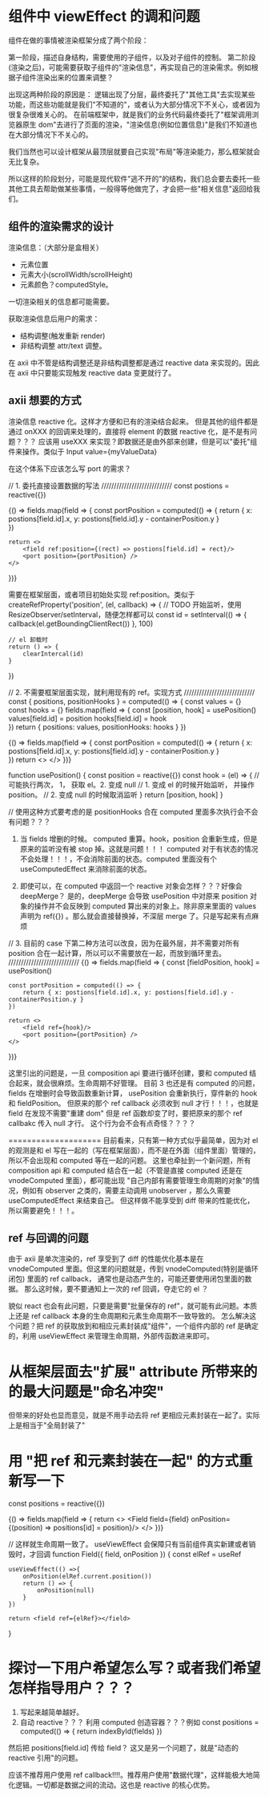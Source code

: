 # 组件中 viewEffect 的调和问题

组件在做的事情被渲染框架分成了两个阶段：

第一阶段，描述自身结构，需要使用的子组件，以及对子组件的控制。
第二阶段(渲染之后)，可能需要获取子组件的"渲染信息"，再实现自己的渲染需求。例如根据子组件渲染出来的位置来调整？

出现这两种阶段的原因是：
逻辑出现了分层，最终委托了"其他工具"去实现某些功能，而这些功能就是我们"不知道的"，或者认为大部分情况下不关心，或者因为很复杂很难关心的。
在前端框架中，就是我们的业务代码最终委托了"框架调用浏览器原生 dom"去进行了页面的渲染，"渲染信息(例如位置信息)"是我们不知道也在大部分情况下不关心的。

我们当然也可以设计框架从最顶层就要自己实现"布局"等渲染能力，那么框架就会无比复杂。

所以这样的阶段划分，可能是现代软件"逃不开的"的结构，我们总会要去委托一些其他工具去帮助做某些事情，一般得等他做完了，才会把一些"相关信息"返回给我们。

## 组件的渲染需求的设计

渲染信息：（大部分是盒相关）
 - 元素位置
 - 元素大小(scrollWidth/scrollHeight)
 - 元素颜色？computedStyle。
 
一切渲染相关的信息都可能需要。

获取渲染信息后用户的需求：
 - 结构调整(触发重新 render)
 - 非结构调整 attr/text 调整。
 
在 axii 中不管是结构调整还是非结构调整都是通过 reactive data 来实现的。因此在 axii 中只要能实现触发 reactive data 变更就行了。

## axii 想要的方式
渲染信息 reactive 化。这样才方便和已有的渲染结合起来。
但是其他的组件都是通过 onXXX 的回调来处理的，直接将 element 的数据 reactive 化，是不是有问题？？？
应该用 useXXX 来实现？即数据还是由外部来创建，但是可以"委托"组件来操作。类似于 Input value={myValueData}

在这个体系下应该怎么写 port 的需求？

// 1. 委托直接设置数据的写法
////////////////////////////
const postions = reactive({})

{() => fields.map(field => {
    const portPosition = computed(() => {
        return { x: postions[field.id].x, y: postions[field.id].y - containerPosition.y }  
    })

    return <>
        <field ref:position={(rect) => postions[field.id] = rect}/>
        <port position={portPosition} />
    </>
})}

需要在框架层面，或者项目初始处实现 ref:position。类似于 
createRefProperty('position', (el, callback) => {
    // TODO 开始监听，使用 ResizeObserver/setInterval，随便怎样都可以 
    const id = setInterval(() => {
        callback(el.getBoundingClientRect())
    }, 100)
    
    // el 卸载时
    return () => {
        clearIntercal(id)
    }
})

// 2. 不需要框架层面实现，就利用现有的 ref。实现方式
////////////////////////////
const { positions, positionHooks } = computed(() => {
    const values = {}
    const hooks = {}
    fields.map(field => {
       const [position, hook] = usePosition()
       values[field.id] = position
       hooks[field.id] = hook     
    })
    return {
        positions: values,
        positionHooks: hooks 
    }
})  

{() => fields.map(field => {
    const portPosition = computed(() => {
        return { x: postions[field.id].x, y: postions[field.id].y - containerPosition.y }  
    })
    return <>
        <field ref={positionHooks[field.id]}/>
        <port position={portPosition} />
    </>
})}

function usePosition() {
    const position = reactive({})
    const hook = (el) => {
        // 可能执行两次， 1， 获取 el。2. 变成 null
        // 1. 变成 el 的时候开始监听， 并操作 position。
        // 2. 变成 null 的时候取消监听
    }
    return [position, hook]
}

// 使用这种方式要考虑的是 positionHooks 合在 computed 里面多次执行会不会有问题？？？
1. 当 fields 增删的时候。 computed 重算。hook，position 会重新生成，但是原来的监听没有被 stop 掉。这就是问题！！！ 
computed 对于有状态的情况不会处理！！！，不会消除前面的状态。computed 里面没有个 useComputedEffect 来消除前面的状态。

2. 即使可以，在 computed 中返回一个 reactive 对象会怎样？？？好像会 deepMerge？
是的，deepMerge 会导致 usePosition 中对原来 position 对象的操作并不会反映到 computed 算出来的对象上。除非原来里面的 values 声明为 ref({})
。那么就会直接替换掉，不深层 merge 了。只是写起来有点麻烦


// 3. 目前的 case 下第二种方法可以改良，因为在最外层，并不需要对所有 position 合在一起计算，所以可以不需要放在一起，而放到循环里去。
////////////////////////////
{() => fields.map(field => {
    const [fieldPosition, hook] = usePosition()

    const portPosition = computed(() => {
        return { x: postions[field.id].x, y: postions[field.id].y - containerPosition.y }  
    })
    
    return <>
        <field ref={hook}/>
        <port position={portPosition} />
    </>
})}

这里引出的问题是，一旦 composition api 要进行循环创建，要和 computed 结合起来，就会很麻烦。生命周期不好管理。
目前 3 也还是有 computed 的问题，fields 在增删时会导致函数重新计算， usePosition 会重新执行，穿件新的 hook 和 fieldPosition。
但原来的那个 ref callback 必须收到 null 才行！！！，也就是 field 在发现不需要"重建 dom" 但是 ref 函数却变了时，要把原来的那个 ref callbakc 传入 null 才行。
这个行为会不会有点奇怪？？？？


====================
目前看来，只有第一种方式似乎最简单，因为对 el 的观测是和 el 写在一起的（写在框架层面），而不是在外面（组件里面）管理的，所以不会出现和 computed 等在一起的问题。
这里也牵扯到一个新问题，所有 composition api 和 computed 结合在一起（不管是直接 computed 还是在 vnodeComputed 里面），都可能出现
"自己内部有需要管理生命周期的对象"的情况，例如有 observer 之类的，需要主动调用 unobserver ，那么久需要 useComputedEffect 来结束自己。
但这样做不能享受到 diff 带来的性能优化，所以需要避免！！！。


## ref 与回调的问题
由于 axii 是单次渲染的，ref 享受到了 diff 的性能优化基本是在 vnodeComputed 里面。但这里的问题就是，传到 vnodeComputed(特别是循环闭包) 里面的 ref callback，
通常也是动态产生的，可能还要使用闭包里面的数据。 那么这时候，要不要通知上一次的 ref 回调，夺走它的 el ？

貌似 react 也会有此问题，只要是需要"批量保存的 ref"，就可能有此问题。本质上还是 ref callback 本身的生命周期和元素生命周期不一致导致的。
怎么解决这个问题？把 ref 的获取放到和相应元素封装成"组件"，一个组件内部的 ref 是确定的，利用 useViewEffect 来管理生命周期，外部传函数进来即可。

# 从框架层面去"扩展" attribute 所带来的的最大问题是"命名冲突"
但带来的好处也显而意见，就是不用手动去将 ref 更相应元素封装在一起了。实际上是相当于"全局封装了"

# 用 "把 ref 和元素封装在一起" 的方式重新写一下 

const positions = reactive({})
 
{() => fields.map(field => {
    return <>
        <Field field={field} onPosition={(position) => positions[id] = position}/>
        <port position={positions[id]} />
    </>
})}

// 这样就生命周期一致了。 useViewEffect 会保障只有当前组件真实新建或者销毁时，才回调
function Field({ field, onPosition }) {
    const elRef = useRef
    
    useViewEffect(() =>{
        onPosition(elRef.current.position())
        return () => {
            onPosition(null)
        }
    })
    
    return <field ref={elRef}></field>
}

# 探讨一下用户希望怎么写？或者我们希望怎样指导用户？？？
1. 写起来越简单越好。
2. 自动 reactive？？？
  利用 computed 创造容器？？？例如
  const positions = computed(() => {
    return indexById(fields)
  })
  
  然后把 positions[field.id] 传给 field？
  这又是另一个问题了，就是"动态的 reactive 引用"的问题。
  
应该不推荐用户使用 ref callback!!!!。推荐用户使用"数据代理"，这样能极大地简化逻辑。一切都是数据之间的流动。这也是 reactive 的核心优势。
